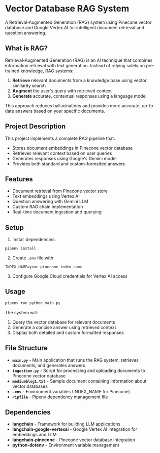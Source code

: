 # Vector Database RAG System

A Retrieval-Augmented Generation (RAG) system using Pinecone vector database and Google Vertex AI for intelligent document retrieval and question answering.

## What is RAG?

Retrieval-Augmented Generation (RAG) is an AI technique that combines information retrieval with text generation. Instead of relying solely on pre-trained knowledge, RAG systems:

1. **Retrieve** relevant documents from a knowledge base using vector similarity search
2. **Augment** the user's query with retrieved context
3. **Generate** accurate, contextual responses using a language model

This approach reduces hallucinations and provides more accurate, up-to-date answers based on your specific documents.

## Project Description

This project implements a complete RAG pipeline that:
- Stores document embeddings in Pinecone vector database
- Retrieves relevant context based on user queries
- Generates responses using Google's Gemini model
- Provides both standard and custom-formatted answers

## Features

- Document retrieval from Pinecone vector store
- Text embeddings using Vertex AI
- Question answering with Gemini LLM
- Custom RAG chain implementation
- Real-time document ingestion and querying

## Setup

1. Install dependencies:
```bash
pipenv install
```

2. Create `.env` file with:
```
INDEX_NAME=your_pinecone_index_name
```

3. Configure Google Cloud credentials for Vertex AI access

## Usage

```bash
pipenv run python main.py
```

The system will:
1. Query the vector database for relevant documents
2. Generate a concise answer using retrieved context
3. Display both detailed and custom formatted responses

## File Structure

- **`main.py`** - Main application that runs the RAG system, retrieves documents, and generates answers
- **`ingestion.py`** - Script for processing and uploading documents to Pinecone vector database
- **`mediumblog1.txt`** - Sample document containing information about vector databases
- **`.env`** - Environment variables (INDEX_NAME for Pinecone)
- **`Pipfile`** - Pipenv dependency management file

## Dependencies

- **langchain** - Framework for building LLM applications
- **langchain-google-vertexai** - Google Vertex AI integration for embeddings and LLM
- **langchain-pinecone** - Pinecone vector database integration
- **python-dotenv** - Environment variable management